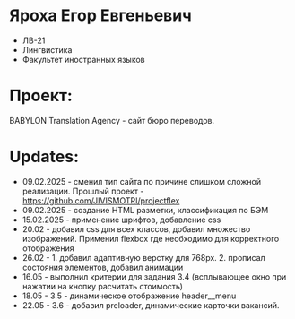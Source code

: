 # Яроха Егор Евгеньевич
- ЛВ-21
- Лингвистика
- Факультет иностранных языков
# Проект:
BABYLON Translation Agency - сайт бюро переводов.

# Updates:
- 09.02.2025 - сменил тип сайта по причине слишком сложной реализации. Прошлый проект - https://github.com/JIVISMOTRI/projectflex
- 09.02.2025 - создание HTML разметки, классификация по БЭМ
- 15.02.2025 - применение шрифтов, добавление css
- 20.02 - добавил css для всех классов, добавил множество изображений. Применил flexbox где необходимо для корректного отображения
- 26.02 - 1. добавил адаптивную верстку для 768px. 2. прописал состояния элементов, добавил анимации
- 16.05 - выполнил критерии для задания 3.4 (всплывающее окно при нажатии на кнопку расчитать стоимость)
- 18.05 - 3.5 - динамическое отображение header__menu
- 22.05 - 3.6 - добавил preloader, динамические карточки вакансий. 